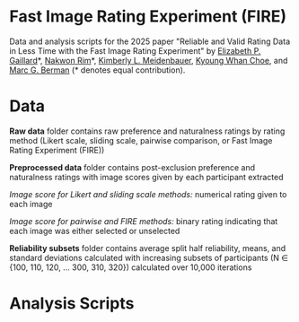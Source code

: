 # Fast Image Rating Experiment (FIRE)
Data and analysis scripts for the 2025 paper "Reliable and Valid Rating Data in Less Time with the Fast Image Rating Experiment" by [Elizabeth P. Gaillard](https://github.com/egaillar)\*, [Nakwon Rim](https://nwrim.github.io)\*, [Kimberly L. Meidenbauer](https://kim-meidenbauer.github.io/), [Kyoung Whan Choe](https://kywch.github.io), and [Marc G. Berman](https://voices.uchicago.edu/bermanlab/) (* denotes equal contribution).

# Data
**Raw data** folder contains raw preference and naturalness ratings by rating method (Likert scale, sliding scale, pairwise comparison, or Fast Image Rating Experiment (FIRE))


**Preprocessed data** folder contains post-exclusion preference and naturalness ratings with image scores given by each participant extracted 
       
*Image score for Likert and sliding scale methods:* numerical rating given to each image
       
*Image score for pairwise and FIRE methods:* binary rating indicating that each image was either selected or unselected

        
**Reliability subsets** folder contains average split half reliability, means, and standard deviations calculated with increasing subsets of participants (N ∈ {100, 110, 120, … 300, 310, 320}) calculated over 10,000 iterations

# Analysis Scripts
